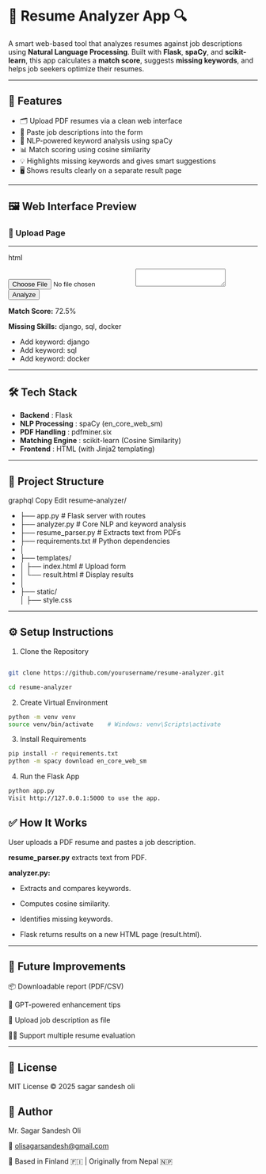 # 📄 Resume Analyzer App 🔍

A smart web-based tool that analyzes resumes against job descriptions using **Natural Language Processing**. Built with **Flask**, **spaCy**, and **scikit-learn**, this app calculates a **match score**, suggests **missing keywords**, and helps job seekers optimize their resumes.

---

## 🚀 Features

- 🗂 Upload PDF resumes via a clean web interface
- 💬 Paste job descriptions into the form
- 🧠 NLP-powered keyword analysis using spaCy
- 📊 Match scoring using cosine similarity
- 💡 Highlights missing keywords and gives smart suggestions
- 🖥️ Shows results clearly on a separate result page

---

## 🖼️ Web Interface Preview

### 🔘 Upload Page

----
html
<form action="/analyze" method="post" enctype="multipart/form-data">
    <input type="file" name="resume">
    <textarea name="jobdesc"></textarea>
    <input type="submit" value="Analyze">
</form>

<p><strong>Match Score:</strong> 72.5%</p>
<p><strong>Missing Skills:</strong> django, sql, docker</p>

<ul>
  <li>Add keyword: django</li>
  <li>Add keyword: sql</li>
  <li>Add keyword: docker</li>
</ul>

----

## 🛠 Tech Stack 
- **Backend**	   :                                 Flask
- **NLP Processing** :	                            spaCy (en_core_web_sm)
- **PDF Handling** :	                            pdfminer.six
- **Matching Engine** :	                            scikit-learn (Cosine Similarity)
- **Frontend** :	                                HTML (with Jinja2 templating)

----
## 📁 Project Structure
graphql
Copy
Edit
resume-analyzer/
- ├── app.py                    # Flask server with routes
- ├── analyzer.py               # Core NLP and keyword analysis
- ├── resume_parser.py          # Extracts text from PDFs
- ├── requirements.txt          # Python dependencies
- │
- ├── templates/
- │   ├── index.html            # Upload form
- │   └── result.html           # Display results
- │
- ├── static/                   
  │     ├── style.css
  
----
## ⚙️ Setup Instructions
1. Clone the Repository
   
```bash

git clone https://github.com/yourusername/resume-analyzer.git

cd resume-analyzer
```

2. Create Virtual Environment
   
```bash
python -m venv venv
source venv/bin/activate    # Windows: venv\Scripts\activate
````

3. Install Requirements
```bash
pip install -r requirements.txt
python -m spacy download en_core_web_sm
```

4. Run the Flask App
   
```bash
python app.py
Visit http://127.0.0.1:5000 to use the app.
```

## ✅ How It Works
User uploads a PDF resume and pastes a job description.

**resume_parser.py** extracts text from PDF.

**analyzer.py:**

- Extracts and compares keywords.

- Computes cosine similarity.

- Identifies missing keywords.

- Flask returns results on a new HTML page (result.html).

----
## 🧠 Future Improvements
📦 Downloadable report (PDF/CSV)

🧠 GPT-powered enhancement tips

🧾 Upload job description as file

🧑‍💼 Support multiple resume evaluation

----
## 📄 License
MIT License © 2025 sagar sandesh oli

## 👤 Author
Mr. Sagar Sandesh Oli

📧 olisagarsandesh@gmail.com

📍 Based in Finland 🇫🇮 | Originally from Nepal 🇳🇵

